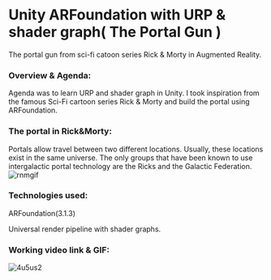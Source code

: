 # Unity ARFoundation with URP & shader graph( The Portal Gun )
The portal gun from sci-fi catoon series Rick & Morty in Augmented Reality.
### Overview & Agenda:
Agenda was to learn URP and shader graph in Unity. I took inspiration from the famous Sci-Fi cartoon series Rick & Morty and build
the portal using ARFoundation.
### The portal in Rick&Morty:
Portals allow travel between two different locations. Usually, these locations exist in the same universe. The only groups that have been known to use intergalactic portal technology are the Ricks and the Galactic Federation.
![rnmgif](https://user-images.githubusercontent.com/77329786/104848577-a6a0cb00-590b-11eb-8cc8-43eb9f9cf312.gif)
### Technologies used:
ARFoundation(3.1.3)

Universal render pipeline with shader graphs.
### Working video link & GIF:


![4u5us2](https://user-images.githubusercontent.com/77329786/104848412-def3d980-590a-11eb-9e67-f7e5cb1ff8fb.gif)

